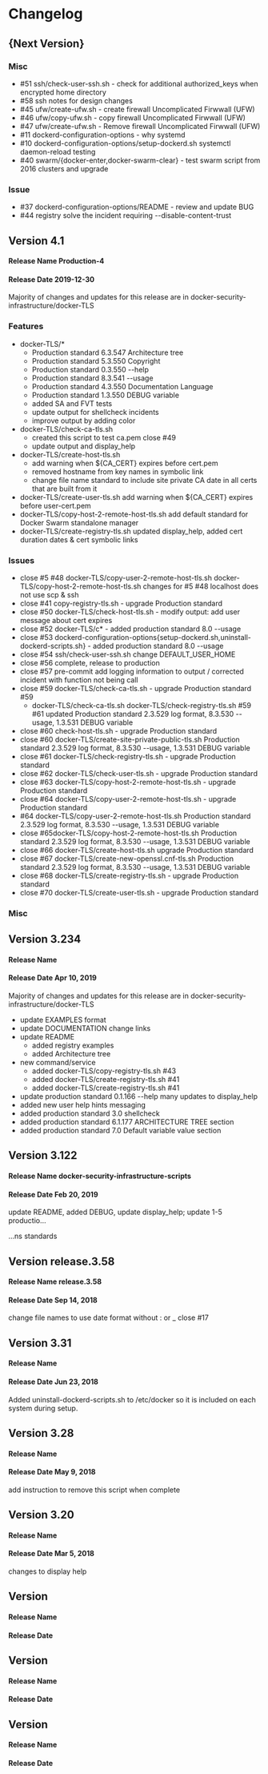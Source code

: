 # Changelog

## {Next Version}

### Misc
* #51 ssh/check-user-ssh.sh - check for additional authorized_keys when encrypted home directory
* #58 ssh notes for design changes
* #45 ufw/create-ufw.sh - create firewall Uncomplicated Firwwall (UFW)
* #46 ufw/copy-ufw.sh - copy firewall Uncomplicated Firwwall (UFW)
* #47 ufw/create-ufw.sh - Remove firewall Uncomplicated Firwwall (UFW)
* #11 dockerd-configuration-options - why systemd
* #10 dockerd-configuration-options/setup-dockerd.sh systemctl daemon-reload testing
* #40 swarm/{docker-enter,docker-swarm-clear} - test swarm script from 2016 clusters and upgrade

### Issue
* #37 dockerd-configuration-options/README - review and update BUG
* #44 registry solve the incident requiring --disable-content-trust

## Version 4.1 
#### Release Name Production-4
#### Release Date 2019-12-30

Majority of changes and updates for this release are in docker-security-infrastructure/docker-TLS

### Features
* docker-TLS/* 
  * Production standard 6.3.547 Architecture tree
  * Production standard 5.3.550 Copyright
  * Production standard 0.3.550 --help
  * Production standard 8.3.541 --usage
  * Production standard 4.3.550 Documentation Language
  * Production standard 1.3.550 DEBUG variable
  * added SA and FVT tests
  * update output for shellcheck incidents
  * improve output by adding color
* docker-TLS/check-ca-tls.sh 
  * created this script to test ca.pem close #49
  * update output and display_help
* docker-TLS/create-host-tls.sh 
  * add warning when ${CA_CERT} expires before cert.pem
  * removed hostname from key names in symbolic link
  * change file name standard to include site private CA date in all certs that are built from it
* docker-TLS/create-user-tls.sh add warning when ${CA_CERT} expires before user-cert.pem
* docker-TLS/copy-host-2-remote-host-tls.sh add default standard for Docker Swarm standalone manager
* docker-TLS/create-registry-tls.sh updated display_help, added cert duration dates & cert symbolic links

### Issues
* close #5 #48 docker-TLS/copy-user-2-remote-host-tls.sh docker-TLS/copy-host-2-remote-host-tls.sh changes for #5 #48 localhost does not use scp & ssh
* close #41 copy-registry-tls.sh - upgrade Production standard
* close #50 docker-TLS/check-host-tls.sh - modify output: add user message about cert expires 
* close #52 docker-TLS/c* - added production standard 8.0 --usage
* close #53 dockerd-configuration-options{setup-dockerd.sh,uninstall-dockerd-scripts.sh} - added production standard 8.0 --usage 
* close #54 ssh/check-user-ssh.sh change DEFAULT_USER_HOME 
* close #56 complete, release to production
* close #57 pre-commit add logging information to output / corrected incident with function not being call
* close #59 docker-TLS/check-ca-tls.sh - upgrade Production standard #59
   * docker-TLS/check-ca-tls.sh docker-TLS/check-registry-tls.sh #59 #61 updated Production standard 2.3.529 log format, 8.3.530 --usage, 1.3.531 DEBUG variable
* close #60 check-host-tls.sh - upgrade Production standard
* close #60 docker-TLS/create-site-private-public-tls.sh Production standard 2.3.529 log format, 8.3.530 --usage, 1.3.531 DEBUG variable
* close #61 docker-TLS/check-registry-tls.sh - upgrade Production standard
* close #62 docker-TLS/check-user-tls.sh - upgrade Production standard
* close #63 docker-TLS/copy-host-2-remote-host-tls.sh - upgrade Production standard
* close #64 docker-TLS/copy-user-2-remote-host-tls.sh - upgrade Production standard
* #64 docker-TLS/copy-user-2-remote-host-tls.sh Production standard 2.3.529 log format, 8.3.530 --usage, 1.3.531 DEBUG variable
* close #65docker-TLS/copy-host-2-remote-host-tls.sh  Production standard 2.3.529 log format, 8.3.530 --usage, 1.3.531 DEBUG variable
* close #66 docker-TLS/create-host-tls.sh upgrade Production standard
* close #67 docker-TLS/create-new-openssl.cnf-tls.sh Production standard 2.3.529 log format, 8.3.530 --usage, 1.3.531 DEBUG variable
* close #68 docker-TLS/create-registry-tls.sh - upgrade Production standard
* close #70 docker-TLS/create-user-tls.sh - upgrade Production standard

### Misc

## Version 3.234 
#### Release Name 
#### Release Date Apr 10, 2019
 
Majority of changes and updates for this release are in docker-security-infrastructure/docker-TLS

* update EXAMPLES format
* update DOCUMENTATION change links
* update README
  * added registry examples
  * added Architecture tree
* new command/service
  * added docker-TLS/copy-registry-tls.sh #43
  * added docker-TLS/create-registry-tls.sh #41
  * added docker-TLS/create-registry-tls.sh #41
* update production standard 0.1.166 --help many updates to display_help
* added new user help hints messaging
* added production standard 3.0 shellcheck
* added production standard 6.1.177 ARCHITECTURE TREE section
* added production standard 7.0 Default variable value section

## Version  3.122
#### Release Name docker-security-infrastructure-scripts
#### Release Date Feb 20, 2019

update README, added DEBUG, update display_help; update 1-5 productio…

…ns standards

## Version  release.3.58
#### Release Name release.3.58
#### Release Date Sep 14, 2018

change file names to use date format without : or _ close #17

## Version  3.31
#### Release Name 
#### Release Date Jun 23, 2018

Added uninstall-dockerd-scripts.sh to /etc/docker so it is included on each system during setup.

## Version  3.28
#### Release Name 
#### Release Date May 9, 2018

add instruction to remove this script when complete

## Version  3.20
#### Release Name 
#### Release Date Mar 5, 2018

changes to display help

## Version  
#### Release Name 
#### Release Date 


## Version  
#### Release Name 
#### Release Date 

## Version  
#### Release Name 
#### Release Date 
